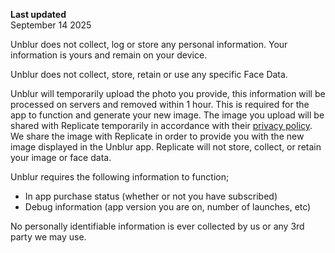 **Last updated**  
September 14 2025

Unblur does not collect, log or store any personal information. Your information is yours and remain on your device.

Unblur does not collect, store, retain or use any specific Face Data.

Unblur will temporarily upload the photo you provide, this information will be processed on servers and removed within 1 hour. This is required for the app to function and generate your new image. The image you upload will be shared with Replicate temporarily in accordance with their [privacy policy](https://replicate.com/privacy). We share the image with Replicate in order to provide you with the new image displayed in the Unblur app. Replicate will not store, collect, or retain your image or face data.

Unblur requires the following information to function;

- In app purchase status (whether or not you have subscribed)
- Debug information (app version you are on, number of launches, etc)

No personally identifiable information is ever collected by us or any 3rd party we may use.
